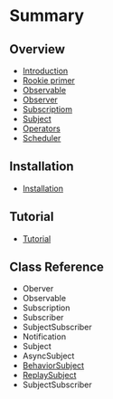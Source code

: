 # Summary

## Overview
* [Introduction](README.md)
* [Rookie primer](rookie-primer.md)
* [Observable](observable.md)
* [Observer](observer.md)
* [Subscriptiom](subscriptiom.md)
* [Subject](subject.md)
* [Operators](operators.md)
* [Scheduler](scheduler.md)

## Installation
* [Installation](installtion.md)

## Tutorial
* [Tutorial](tutorial.md)

## Class Reference
* Oberver
* Observable
* Subscription
* Subscriber
* SubjectSubscriber
* Notification
* Subject
* AsyncSubject
* [BehaviorSubject](behaviorsubject.md)
* [ReplaySubject](replaysubject.md)
* SubjectSubscriber

